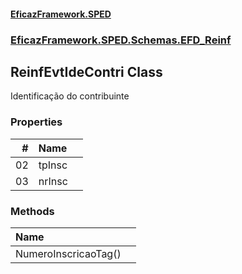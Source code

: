 #### [EficazFramework.SPED](EficazFrameworkSPED.md 'EficazFramework SPED')
### [EficazFramework.SPED.Schemas.EFD_Reinf](EficazFramework.SPED.Schemas.EFD_Reinf.md 'EficazFramework.SPED.Schemas.EFD_Reinf')

## ReinfEvtIdeContri Class

Identificação do contribuinte
### Properties

| # | Name | |
| ---: | :--- | :--- |
| 02 | tpInsc |  |
| 03 | nrInsc |  |
### Methods

| Name | |
| :--- | :--- |
| NumeroInscricaoTag() |  |
